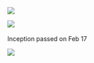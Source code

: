 ![](https://i.imgur.com/Op6BF0O.png)



![](https://i.imgur.com/IYQ9WYt.jpg)
&nbsp;


Inception passed on Feb 17

![](https://i.imgur.com/w2XPjaZ.png)



